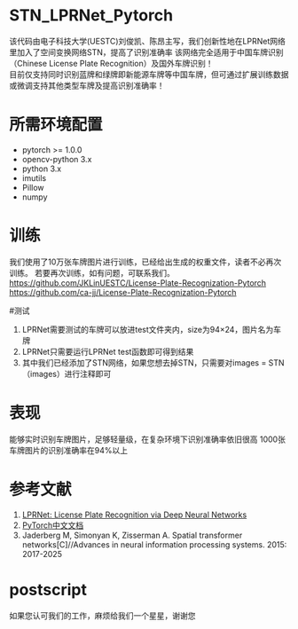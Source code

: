 # STN_LPRNet_Pytorch

该代码由电子科技大学(UESTC)刘俊凯、陈昂主写，我们创新性地在LPRNet网络里加入了空间变换网络STN，提高了识别准确率
该网络完全适用于中国车牌识别（Chinese License Plate Recognition）及国外车牌识别！  
目前仅支持同时识别蓝牌和绿牌即新能源车牌等中国车牌，但可通过扩展训练数据或微调支持其他类型车牌及提高识别准确率！

# 所需环境配置

- pytorch >= 1.0.0
- opencv-python 3.x
- python 3.x
- imutils
- Pillow
- numpy

# 训练
我们使用了10万张车牌图片进行训练，已经给出生成的权重文件，读者不必再次训练。
若要再次训练，如有问题，可联系我们。
https://github.com/JKLinUESTC/License-Plate-Recognization-Pytorch
https://github.com/ca-jj/License-Plate-Recognization-Pytorch

#测试

1. LPRNet需要测试的车牌可以放进test文件夹内，size为94×24，图片名为车牌
2. LPRNet只需要运行LPRNet test函数即可得到结果
3. 其中我们已经添加了STN网络，如果您想去掉STN，只需要对images = STN（images）进行注释即可

# 表现

能够实时识别车牌图片，足够轻量级，在复杂环境下识别准确率依旧很高
1000张车牌图片的识别准确率在94%以上


# 参考文献

1. [LPRNet: License Plate Recognition via Deep Neural Networks](https://arxiv.org/abs/1806.10447v1)
2. [PyTorch中文文档](https://pytorch-cn.readthedocs.io/zh/latest/)
3. Jaderberg M, Simonyan K, Zisserman A. Spatial transformer networks[C]//Advances in neural information processing systems. 2015: 2017-2025

# postscript

如果您认可我们的工作，麻烦给我们一个星星，谢谢您
